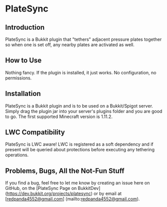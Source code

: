 # PlateSync #

## Introduction ##
PlateSync is a Bukkit plugin that "tethers" adjacent pressure plates together so when one is set off, any nearby plates are activated as well.

## How to Use ##
Nothing fancy. If the plugin is installed, it just works. No configuration, no permissions.

## Installation ##
PlateSync is a Bukkit plugin and is to be used on a Bukkit/Spigot server. Simply drag the plugin jar into your server's plugins folder and you are good to go. The first supported Minecraft version is 1.11.2.

## LWC Compatibility ##
PlateSync is LWC aware! LWC is registered as a soft dependency and if present will be queried about protections before executing any tethering operations.

## Problems, Bugs, All the Not-Fun Stuff ##
If you find a bug, feel free to let me know by creating an issue here on GitHub, on the [PlateSync Page on BukkitDev] (https://dev.bukkit.org/projects/platesync) or by email at [redpanda4552@gmail.com] (mailto:redpanda4552@gmail.com).